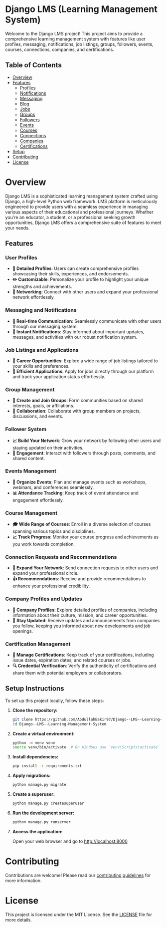 # Django LMS (Learning Management System)

Welcome to the Django LMS project! This project aims to provide a comprehensive learning management system with features like user profiles, messaging, notifications, job listings, groups, followers, events, courses, connections, companies, and certifications.

## Table of Contents
- [Overview](#overview)
- [Features](#features)
  - [Profiles](#profiles)
  - [Notifications](#notifications)
  - [Messaging](#messaging)
  - [Blog](#blog)
  - [Jobs](#jobs)
  - [Groups](#groups)
  - [Followers](#followers)
  - [Events](#events)
  - [Courses](#courses)
  - [Connections](#connections)
  - [Companies](#companies)
  - [Certifications](#certifications)
- [Setup](#setup)
- [Contributing](#contributing)
- [License](#license)

# Overview

Django LMS is a sophisticated learning management system crafted using Django, a high-level Python web framework. LMS platform is meticulously engineered to provide users with a seamless experience in managing various aspects of their educational and professional journeys. Whether you're an educator, a student, or a professional seeking growth opportunities, Django LMS offers a comprehensive suite of features to meet your needs.

## Features

### User Profiles
- **👤 Detailed Profiles**: Users can create comprehensive profiles showcasing their skills, experiences, and endorsements.
- **✏️ Customizable**: Personalize your profile to highlight your unique strengths and achievements.
- **🤝 Networking**: Connect with other users and expand your professional network effortlessly.

### Messaging and Notifications
- **💬 Real-time Communication**: Seamlessly communicate with other users through our messaging system.
- **🔔 Instant Notifications**: Stay informed about important updates, messages, and activities with our robust notification system.

### Job Listings and Applications
- **💼 Career Opportunities**: Explore a wide range of job listings tailored to your skills and preferences.
- **📝 Efficient Applications**: Apply for jobs directly through our platform and track your application status effortlessly.

### Group Management
- **👥 Create and Join Groups**: Form communities based on shared interests, goals, or affiliations.
- **🤝 Collaboration**: Collaborate with group members on projects, discussions, and events.

### Follower System
- **📈 Build Your Network**: Grow your network by following other users and staying updated on their activities.
- **💬 Engagement**: Interact with followers through posts, comments, and shared content.

### Events Management
- **📅 Organize Events**: Plan and manage events such as workshops, webinars, and conferences seamlessly.
- **📊 Attendance Tracking**: Keep track of event attendance and engagement effortlessly.

### Course Management
- **🎓 Wide Range of Courses**: Enroll in a diverse selection of courses spanning various topics and disciplines.
- **📈 Track Progress**: Monitor your course progress and achievements as you work towards completion.

### Connection Requests and Recommendations
- **🤝 Expand Your Network**: Send connection requests to other users and expand your professional circle.
- **👍 Recommendations**: Receive and provide recommendations to enhance your professional credibility.

### Company Profiles and Updates
- **🏢 Company Profiles**: Explore detailed profiles of companies, including information about their culture, mission, and career opportunities.
- **📰 Stay Updated**: Receive updates and announcements from companies you follow, keeping you informed about new developments and job openings.

### Certification Management
- **📜 Manage Certifications**: Keep track of your certifications, including issue dates, expiration dates, and related courses or jobs.
- **🔍 Credential Verification**: Verify the authenticity of certifications and share them with potential employers or collaborators.


## Setup Instructions

To set up this project locally, follow these steps:

1. **Clone the repository:**

    ```bash
    git clone https://github.com/AbdullahBakir97/Django--LMS--Learning-Management-System.git
    cd Django--LMS--Learning-Management-System
    ```

2. **Create a virtual environment:**

    ```bash
    python -m venv venv
    source venv/bin/activate  # On Windows use `venv\Scripts\activate`
    ```

3. **Install dependencies:**

    ```bash
    pip install -r requirements.txt
    ```

4. **Apply migrations:**

    ```bash
    python manage.py migrate
    ```

5. **Create a superuser:**

    ```bash
    python manage.py createsuperuser
    ```

6. **Run the development server:**

    ```bash
    python manage.py runserver
    ```

7. **Access the application:**

    Open your web browser and go to [http://localhost:8000](http://localhost:8000)




# Contributing
Contributions are welcome! Please read our [contributing guidelines](CONTRIBUTING.md) for more information.

# License
This project is licensed under the MIT License. See the [LICENSE](LICENSE) file for more details.
